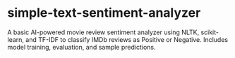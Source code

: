 # simple-text-sentiment-analyzer
A basic AI-powered movie review sentiment analyzer using NLTK, scikit-learn, and TF-IDF to classify IMDb reviews as Positive or Negative. Includes model training, evaluation, and sample predictions.
